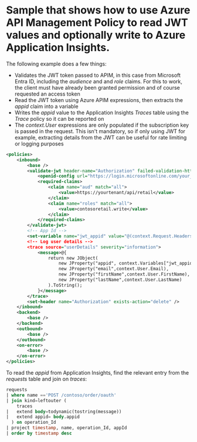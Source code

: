 # Sample that shows how to use Azure API Management Policy to read JWT values and optionally write to Azure Application Insights.

The following example does a few things:
* Validates the JWT token passed to APIM, in this case from Microsoft Entra ID, including the *audience* and and *role* claims. For this to work, the client must have already been granted permission and of course requested an access token
* Read the JWT token using Azure APIM expressions, then extracts the *appid* claim into a variable
* Writes the *appid* value to the Application Insights *Traces* table using the *Trace* policy so it can be reported on
* The *context.User* expressions are only populated if the subscription key is passed in the request. This isn't mandatory, so if only using JWT for example, extracting details from the JWT can be useful for rate limiting or logging purposes

```xml
<policies>
    <inbound>
        <base />
        <validate-jwt header-name="Authorization" failed-validation-httpcode="401" failed-validation-error-message="Unauthorized" require-expiration-time="true" require-scheme="Bearer" require-signed-tokens="true">
            <openid-config url="https://login.microsoftonline.com/your_tenant/.well-known/openid-configuration" />
            <required-claims>
                <claim name="aud" match="all">
                    <value>https://yourtenant/api/retail</value>
                </claim>
                <claim name="roles" match="all">
                    <value>contosoretail.write</value>
                </claim>
            </required-claims>
        </validate-jwt>
        <!-- App Id -->
        <set-variable name="jwt_appid" value="@(context.Request.Headers.GetValueOrDefault("Authorization","").AsJwt().Claims.GetValueOrDefault("appid"))" />
        <!-- Log user details -->
        <trace source="userDetails" severity="information">
            <message>@{
                return new JObject(
                    new JProperty("appid", context.Variables["jwt_appid"]),
                    new JProperty("email",context.User.Email),
                    new JProperty("firstName",context.User.FirstName),
                    new JProperty("lastName",context.User.LastName)
                ).ToString();
            }</message>
        </trace>
        <set-header name="Authorization" exists-action="delete" />
    </inbound>
    <backend>
        <base />
    </backend>
    <outbound>
        <base />
    </outbound>
    <on-error>
        <base />
    </on-error>
</policies>
```
To read the *appid* from Application Insights, find the relevant entry from the *requests* table and join on *traces*:
``` sql
requests
| where name =='POST /contoso/order/oauth'
| join kind=leftouter (
    traces
|   extend body=todynamic(tostring(message))
|   extend appid= body.appid
  ) on operation_Id
| project timestamp, name, operation_Id, appId
| order by timestamp desc  
```